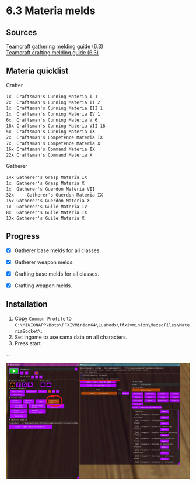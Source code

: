 # 6.3 Materia melds

## Sources
[Teamcraft gathering melding guide (6.3)](https://guides.ffxivteamcraft.com/guide/gathering-melding-guide)  
[Teamcraft crafting melding guide (6.3)](https://guides.ffxivteamcraft.com/guide/crafting-melding-guide)  


## Materia quicklist
Crafter
```
1x	Craftsman's Cunning Materia I 1
2x	Craftsman's Cunning Materia II 2
1x	Craftsman's Cunning Materia III 1
1x	Craftsman's Cunning Materia IV 1
6x	Craftsman's Cunning Materia V 6
18x	Craftsman's Cunning Materia VII 18 
5x 	Craftsman's Cunning Materia IX 
2x	Craftsman's Competence Materia IX
7x	Craftsman's Competence Materia X
16x	Craftsman's Command Materia IX
22x	Craftsman's Command Materia X
```

Gatherer
```
14x	Gatherer's Grasp Materia IX
1x	Gatherer's Grasp Materia X
1x	Gatherer's Guerdon Materia VII
32x 	Gatherer's Guerdon Materia IX
15x	Gatherer's Guerdon Materia X
1x	Gatherer's Guile Materia IV
8x	Gatherer's Guile Materia IX
13x	Gatherer's Guile Materia X
```

## Progress
- [x] Gatherer base melds for all classes.
- [x] Gatherer weapon melds.
- [x] Crafting base melds for all classes.
- [x] Crafting weapon melds.



## Installation
1. Copy `Common Profile` to `C:\MINIONAPP\Bots\FFXIVMinion64\LuaMods\ffxivminion\MadaoFiles\MateriaSocket\`.
2. Set ingame to use sama data on all characters.
3. Press start.


--

![materimeld.png](../../../images/materiameld.png)
